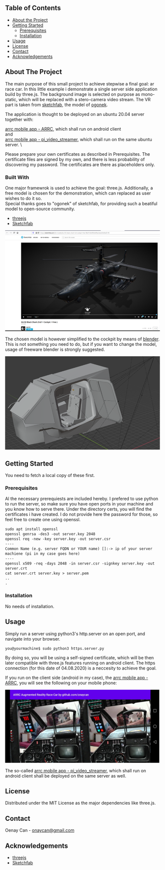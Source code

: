 <!-- TABLE OF CONTENTS -->
## Table of Contents

* [About the Project](#about-the-project)
* [Getting Started](#getting-started)
  * [Prerequisites](#prerequisites)
  * [Installation](#installation)
* [Usage](#usage)
* [License](#license)
* [Contact](#contact)
* [Acknowledgements](#acknowledgements)

<!-- ABOUT THE PROJECT -->
## About The Project

The main purpose of this small project to achieve stepwise a final goal: ar race car. 
In this little example i demonstrate a single server side application build by three.js.
The background image is selected on purpose as mono-static, which will be replaced with a stero-camera video stream. 
The VR part is taken from [sketchfab](sketchfab.com), the model of [ogonek](https://sketchfab.com/3d-models/ka-50-black-shark-full-cockpit-free-f8d37afc49fc4e9fac2aba54e9ed51f8).

The application is thought to be deployed on an ubuntu 20.04 server together with:

[arrc mobile app - ARRC](https://github.com/onaycan/ARRC), which shall run on android client \
and \
[arrc mobile app - pi_video_streamer](https://github.com/onaycan/pi_video_streamer), which shall run on the same ubuntu server. \

Please prepare your own certificates as described in Prerequisites. The certificate files are signed by my own, and there is less probability of discovering my password. 
The certificates are there as placeholders only. 

### Built With
One major framewrok is used to achieve the goal: three.js. 
Additionally, a free model is chosen for the demonstration, which can replaced as user wishes to do it so.  
Special thanks goes to "ogonek" of sketchfab, for providing such a beatiful model to open-source community. 

* [threejs](https://threejs.org/)
* [Sketchfab](https://sketchfab.com/3d-models/ka-50-black-shark-full-cockpit-free-f8d37afc49fc4e9fac2aba54e9ed51f8)

![Image 1](./readme_pics/model_of_ogonek_sketchfab.png?raw=true "Model Chosen")

The chosen model is however simplified to the cockpit by means of [blender](https://www.blender.org/).
This is not something you need to do, but if you want to change the model, usage of freeware blender is strongly suggested.

![Image 2](./readme_pics/reduced_model.png?raw=true "Reduced Model")

<!-- GETTING STARTED -->
## Getting Started

You need to fetch a local copy of these first.

### Prerequisites

Al the necessary prerequiests are included hereby. 
I prefered to use python to run the server, so make sure you have open ports in your machine and you know how to serve there. 
Under the directory certs, you will find the certificates i have created. I do not provide here the password for those, so feel free to create one using openssl. 

```shell
sudo apt install openssl
openssl genrsa -des3 -out server.key 2048
openssl req -new -key server.key -out server.csr
----
Common Name (e.g. server FQDN or YOUR name) []:-> ip of your server machiene (pi in my case goes here)
----
openssl x509 -req -days 2048 -in server.csr -signkey server.key -out server.crt
cat server.crt server.key > server.pem
..
.
```

### Installation

No needs of installation. 

<!-- USAGE EXAMPLES -->
## Usage
Simply run a server using python3's http.server on an open port, and navigate into your browser. 

```shell
you@yourmachine$ sudo python3 https.server.py
```

By doing so, you will be using a self-signed certificate, which will be then later compatible with three.js features running on android client. 
The https connection (for this date of 04.08.2020) is a neccesity to achieve the goal. 

If you run on the client side (android in my case), the [arrc mobile app - ARRC](https://github.com/onaycan/ARRC), you will see the following on your mobile phone: 

![Image 3](./readme_pics/client_view.png?raw=true "Client View")

The so-called [arrc mobile app - pi_video_streamer](https://github.com/onaycan/pi_video_streamer), which shall run on android client  shall be deployed on the same server as well. 
<!-- LICENSE -->
## License

Distributed under the MIT License as the major dependencies like three.js. 

<!-- CONTACT -->
## Contact

Oenay Can - onaycan@gmail.com

<!-- ACKNOWLEDGEMENTS -->
## Acknowledgements
* [threejs](https://threejs.org/)
* [Sketchfab](https://sketchfab.com/3d-models/cockpit-model-vr-33acf5be400740aa85d7738871231962)